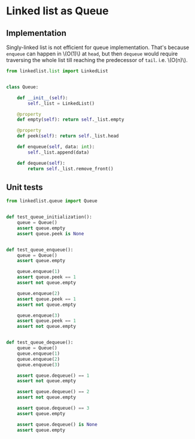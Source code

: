 # Linked list as Queue

<style>
.md-logo img {
  content: url('/data-structures/linked-list/polyline-light.svg');
}

:root [data-md-color-scheme=slate] .md-logo img  {
  content: url('/data-structures/linked-list/polyline-night.svg');
}
</style>

## Implementation

Singly-linked list is not efficient for queue implementation. That's because `enqueue` can happen in \\(O(1)\\) at `head`, but then `dequeue` would require traversing the whole list till reaching the predecessor of `tail`. i.e. \\(O(n)\\).

```python linenums="1" title="queue.py"
from linkedlist.list import LinkedList


class Queue:

    def __init__(self):
        self._list = LinkedList()

    @property
    def empty(self): return self._list.empty

    @property
    def peek(self): return self._list.head

    def enqueue(self, data: int):
        self._list.append(data)

    def dequeue(self):
        return self._list.remove_front()

```

## Unit tests

```python linenums="1" title="test_queue.py"
from linkedlist.queue import Queue


def test_queue_initialization():
    queue = Queue()
    assert queue.empty
    assert queue.peek is None


def test_queue_enqueue():
    queue = Queue()
    assert queue.empty

    queue.enqueue(1)
    assert queue.peek == 1
    assert not queue.empty

    queue.enqueue(2)
    assert queue.peek == 1
    assert not queue.empty

    queue.enqueue(3)
    assert queue.peek == 1
    assert not queue.empty


def test_queue_dequeue():
    queue = Queue()
    queue.enqueue(1)
    queue.enqueue(2)
    queue.enqueue(3)

    assert queue.dequeue() == 1
    assert not queue.empty

    assert queue.dequeue() == 2
    assert not queue.empty

    assert queue.dequeue() == 3
    assert queue.empty

    assert queue.dequeue() is None
    assert queue.empty

```